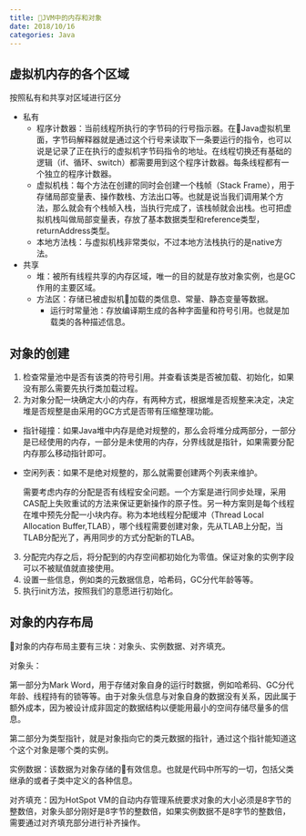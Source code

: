 ```yaml
---
title: JVM中的内存和对象
date: 2018/10/16
categories: Java
---
```


## 虚拟机内存的各个区域
按照私有和共享对区域进行区分
- 私有
  - 程序计数器：当前线程所执行的字节码的行号指示器。在Java虚拟机里面，字节码解释器就是通过这个行号来读取下一条要运行的指令，也可以说是记录了正在执行的虚拟机字节码指令的地址。在线程切换还有基础的逻辑（if、循环、switch）都需要用到这个程序计数器。每条线程都有一个独立的程序计数器。
  - 虚拟机栈：每个方法在创建的同时会创建一个栈帧（Stack Frame），用于存储局部变量表、操作数栈、方法出口等。也就是说当我们调用某个方法，那么就会有个栈帧入栈，当执行完成了，该栈帧就会出栈。也可把虚拟机栈叫做局部变量表，存放了基本数据类型和reference类型，returnAddress类型。
  - 本地方法栈：与虚拟机栈非常类似，不过本地方法栈执行的是native方法。
- 共享
  - 堆：被所有线程共享的内存区域，唯一的目的就是存放对象实例，也是GC作用的主要区域。
  - 方法区：存储已被虚拟机加载的类信息、常量、静态变量等数据。
    - 运行时常量池：存放编译期生成的各种字面量和符号引用。也就是加载类的各种描述信息。

## 对象的创建
1. 检查常量池中是否有该类的符号引用。并查看该类是否被加载、初始化，如果没有那么需要先执行类加载过程。
2. 为对象分配一块确定大小的内存，有两种方式，根据堆是否规整来决定，决定堆是否规整是由采用的GC方式是否带有压缩整理功能。
  - 指针碰撞：如果Java堆中内存是绝对规整的，那么会将堆分成两部分，一部分是已经使用的内存，一部分是未使用的内存，分界线就是指针，如果需要分配内存那么移动指针即可。
  - 空闲列表：如果不是绝对规整的，那么就需要创建两个列表来维护。
  
    需要考虑内存的分配是否有线程安全问题。一个方案是进行同步处理，采用CAS配上失败重试的方法来保证更新操作的原子性。另一种方案则是每个线程在堆中预先分配一小块内存。称为本地线程分配缓冲（Thread Local Allocation Buffer,TLAB），哪个线程需要创建对象，先从TLAB上分配，当TLAB分配光了，再用同步的方式分配新的TLAB。

3. 分配完内存之后，将分配到的内存空间都初始化为零值。保证对象的实例字段可以不被赋值就直接使用。
4. 设置一些信息，例如类的元数据信息，哈希码，GC分代年龄等等。
5. 执行init方法，按照我们的意愿进行初始化。

## 对象的内存布局
对象的内存布局主要有三块：对象头、实例数据、对齐填充。

对象头：
    
第一部分为Mark Word，用于存储对象自身的运行时数据，例如哈希码、GC分代年龄、线程持有的锁等等。由于对象头信息与对象自身的数据没有关系，因此属于额外成本，因为被设计成非固定的数据结构以便能用最小的空间存储尽量多的信息。

第二部分为类型指针，就是对象指向它的类元数据的指针，通过这个指针能知道这个这个对象是哪个类的实例。

实例数据：该数据为对象存储的有效信息。也就是代码中所写的一切，包括父类继承的或者子类中定义的各种信息。

对齐填充：因为HotSpot VM的自动内存管理系统要求对象的大小必须是8字节的整数倍，对象头部分刚好是8字节的整数倍，如果实例数据不是8字节的整数倍，需要通过对齐填充部分进行补齐操作。
